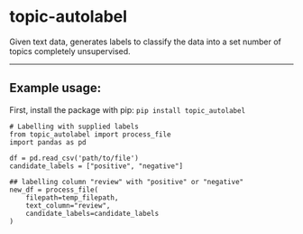 # topic-autolabel
Given text data, generates labels to classify the data into a set number of topics completely unsupervised.

---
## Example usage:

First, install the package with pip: ```pip install topic_autolabel```

```
# Labelling with supplied labels
from topic_autolabel import process_file
import pandas as pd

df = pd.read_csv('path/to/file')
candidate_labels = ["positive", "negative"]

## labelling column "review" with "positive" or "negative"
new_df = process_file(
    filepath=temp_filepath,
    text_column="review",
    candidate_labels=candidate_labels
)
```